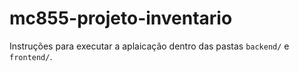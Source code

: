 # mc855-projeto-inventario

Instruções para executar a aplaicação dentro das pastas `backend/` e `frontend/`.
